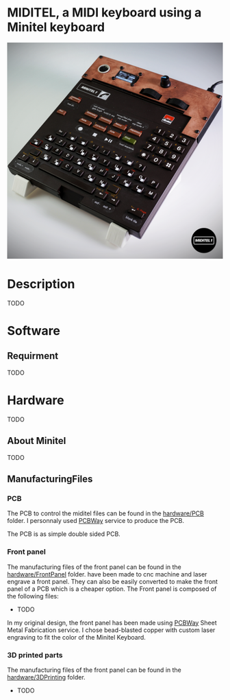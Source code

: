 # MIDITEL, a MIDI keyboard using a Minitel keyboard

![Finished Product](pictures/DSC01199-post.png)

# Description

TODO

# Software

## Requirment
TODO

# Hardware 
TODO

## About Minitel
TODO

## ManufacturingFiles

### PCB

The PCB to control the miditel files can be found in the [hardware/PCB](hardware/PCB) folder. I personnaly used [PCBWay](https://www.pcbway.com) service to produce the PCB.

The PCB is as simple double sided PCB. 

### Front panel
The manufacturing files of the front panel can be found in the [hardware/FrontPanel](hardware/FrontPanel) folder. have been made to cnc machine and laser engrave a front panel. They can also be easily converted to make the front panel of a PCB which is a cheaper option.
The Front panel is composed of the following files:

- TODO

In my original design, the front panel has been made using [PCBWay](https://www.pcbway.com) Sheet Metal Fabrication service. I chose bead-blasted copper with custom laser engraving to fit the color of the Minitel Keyboard.

### 3D printed parts
The manufacturing files of the front panel can be found in the [hardware/3DPrinting](hardware/3DPrinting) folder.
- TODO
